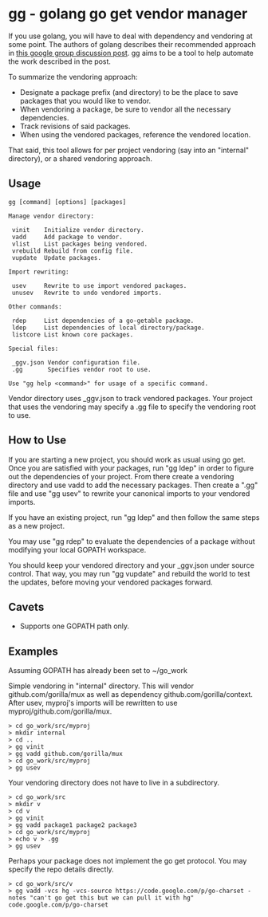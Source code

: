 gg - golang go get vendor manager
==================================

If you use golang, you will have to deal with dependency and vendoring at some point. The authors of golang describes their recommended approach in [this google group discussion post](https://groups.google.com/forum/#!topic/golang-dev/nMWoEAG55v8%5B1-25%5D). gg aims to be a tool to help automate the work described in the post.

To summarize the vendoring approach:

*  Designate a package prefix (and directory) to be the place to save packages that you would like to vendor.
*  When vendoring a package, be sure to vendor all the necessary dependencies.
*  Track revisions of said packages.
*  When using the vendored packages, reference the vendored location.

That said, this tool allows for per project vendoring (say into an "internal" directory), or a shared vendoring approach.

Usage
-----

```
gg [command] [options] [packages]

Manage vendor directory:

 vinit    Initialize vendor directory.
 vadd     Add package to vendor.
 vlist    List packages being vendored.
 vrebuild Rebuild from config file.
 vupdate  Update packages.

Import rewriting:

 usev     Rewrite to use import vendored packages.
 unusev   Rewrite to undo vendored imports.

Other commands:

 rdep     List dependencies of a go-getable package.
 ldep     List dependencies of local directory/package.
 listcore List known core packages.

Special files:

 _ggv.json Vendor configuration file.
 .gg       Specifies vendor root to use.

Use "gg help <command>" for usage of a specific command.
```

Vendor directory uses _ggv.json to track vendored packages. Your project that uses the vendoring may specify a .gg file to specify the vendoring root to use.

How to Use
----------
If you are starting a new project, you should work as usual using go get. Once you are satisfied with your packages, run "gg ldep" in order to figure out the dependencies of your project. From there create a vendoring directory and use vadd to add the necessary packages. Then create a ".gg" file and use "gg usev" to rewrite your canonical imports to your vendored imports.

If you have an existing project, run "gg ldep" and then follow the same steps as a new project.

You may use "gg rdep" to evaluate the dependencies of a package without modifying your local GOPATH workspace.

You should keep your vendored directory and your _ggv.json under source control. That way, you may run "gg vupdate" and rebuild the world to test the updates, before moving your vendored packages forward.

Cavets
------
* Supports one GOPATH path only.

Examples
--------
Assuming GOPATH has already been set to ~/go_work

Simple vendoring in "internal" directory. This will vendor github.com/gorilla/mux as well as dependency github.com/gorilla/context. After usev, myproj's imports will be rewritten to use myproj/github.com/gorilla/mux.
```
> cd go_work/src/myproj
> mkdir internal
> cd ..
> gg vinit
> gg vadd github.com/gorilla/mux
> cd go_work/src/myproj
> gg usev
```

Your vendoring directory does not have to live in a subdirectory.
```
> cd go_work/src
> mkdir v
> cd v
> gg vinit
> gg vadd package1 package2 package3
> cd go_work/src/myproj
> echo v > .gg
> gg usev
```

Perhaps your package does not implement the go get protocol. You may specify the repo details directly.
```
> cd go_work/src/v
> gg vadd -vcs hg -vcs-source https://code.google.com/p/go-charset -notes "can't go get this but we can pull it with hg" code.google.com/p/go-charset
```


